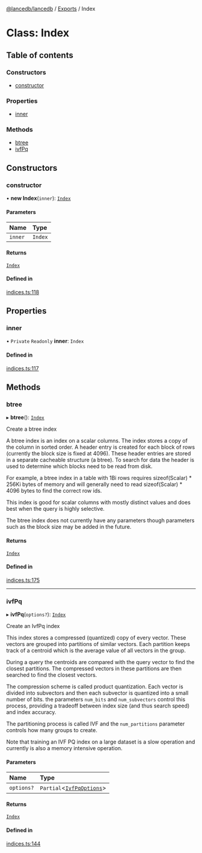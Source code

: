 [@lancedb/lancedb](../README.md) / [Exports](../modules.md) / Index

# Class: Index

## Table of contents

### Constructors

- [constructor](Index.md#constructor)

### Properties

- [inner](Index.md#inner)

### Methods

- [btree](Index.md#btree)
- [ivfPq](Index.md#ivfpq)

## Constructors

### constructor

• **new Index**(`inner`): [`Index`](Index.md)

#### Parameters

| Name | Type |
| :------ | :------ |
| `inner` | `Index` |

#### Returns

[`Index`](Index.md)

#### Defined in

[indices.ts:118](https://github.com/lancedb/lancedb/blob/9d178c7/nodejs/lancedb/indices.ts#L118)

## Properties

### inner

• `Private` `Readonly` **inner**: `Index`

#### Defined in

[indices.ts:117](https://github.com/lancedb/lancedb/blob/9d178c7/nodejs/lancedb/indices.ts#L117)

## Methods

### btree

▸ **btree**(): [`Index`](Index.md)

Create a btree index

A btree index is an index on a scalar columns.  The index stores a copy of the column
in sorted order.  A header entry is created for each block of rows (currently the
block size is fixed at 4096).  These header entries are stored in a separate
cacheable structure (a btree).  To search for data the header is used to determine
which blocks need to be read from disk.

For example, a btree index in a table with 1Bi rows requires sizeof(Scalar) * 256Ki
bytes of memory and will generally need to read sizeof(Scalar) * 4096 bytes to find
the correct row ids.

This index is good for scalar columns with mostly distinct values and does best when
the query is highly selective.

The btree index does not currently have any parameters though parameters such as the
block size may be added in the future.

#### Returns

[`Index`](Index.md)

#### Defined in

[indices.ts:175](https://github.com/lancedb/lancedb/blob/9d178c7/nodejs/lancedb/indices.ts#L175)

___

### ivfPq

▸ **ivfPq**(`options?`): [`Index`](Index.md)

Create an IvfPq index

This index stores a compressed (quantized) copy of every vector.  These vectors
are grouped into partitions of similar vectors.  Each partition keeps track of
a centroid which is the average value of all vectors in the group.

During a query the centroids are compared with the query vector to find the closest
partitions.  The compressed vectors in these partitions are then searched to find
the closest vectors.

The compression scheme is called product quantization.  Each vector is divided into
subvectors and then each subvector is quantized into a small number of bits.  the
parameters `num_bits` and `num_subvectors` control this process, providing a tradeoff
between index size (and thus search speed) and index accuracy.

The partitioning process is called IVF and the `num_partitions` parameter controls how
many groups to create.

Note that training an IVF PQ index on a large dataset is a slow operation and
currently is also a memory intensive operation.

#### Parameters

| Name | Type |
| :------ | :------ |
| `options?` | `Partial`\<[`IvfPqOptions`](../interfaces/IvfPqOptions.md)\> |

#### Returns

[`Index`](Index.md)

#### Defined in

[indices.ts:144](https://github.com/lancedb/lancedb/blob/9d178c7/nodejs/lancedb/indices.ts#L144)
